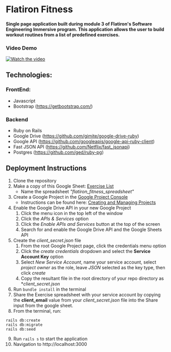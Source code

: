 # Flatiron Fitness
#### Single page application built during module 3 of Flatiron's Software Engineering Immersive program. This application allows the user to build workout routines from a list of predefined exercises.

### Video Demo
[![Watch the video](https://img.youtube.com/vi/pPYZJk-RJic/maxresdefault.jpg)](https://youtu.be/pPYZJk-RJic)

## Technologies:

### FrontEnd:
- Javascript
- Bootstrap (https://getbootstrap.com/)

### Backend
- Ruby on Rails
- Google Drive (https://github.com/gimite/google-drive-ruby)
- Google API (https://github.com/googleapis/google-api-ruby-client)
- Fast JSON API (https://github.com/Netflix/fast_jsonapi)
- Postgres (https://github.com/ged/ruby-pg)

## Deployment Instructions

1. Clone the repository
2. Make a copy of this Google Sheet: [Exercise List](https://docs.google.com/spreadsheets/d/1ooL1Wd7cubZuiZHBezBbmfXrJyHf6_eVtV4OysiHX7E/edit?usp=sharing)
   - Name the spreadsheet *"flatiron_fitness_spreadsheet"*
3. Create a Google Project in the [Google Project Console](https://console.cloud.google.com/project)
   - Instructions can be found here: [Creating and Managing Projects](https://cloud.google.com/resource-manager/docs/creating-managing-projects)
4. Enable the Google Drive API in your new Google Project
   1. Click the menu icon in the top left of the window
   2. Click the *APIs & Services* option
   3. Click the *Enable APIs and Services* button at the top of the screen
   4. Search for and enable the Google Drive API and the Google Sheets API
5. Create the *client_secret.json* file
   1. From the root Google Project page, click the credentials menu option
   2. Click the *create credentials* dropdown and select the **Service Account Key** option
   3. Select *New Service Account*, name your service account, select *project owner* as the role, leave *JSON* selected as the key type, then click *create*
   4. Copy the resultant file in the root directory of your repo directory as **client_secret.json*
6. Run ```bundle install``` in the terminal
7. Share the Exercise spreadsheet with your service account by copying the **client_email** value from your *client_secret.json* file into the Share input from the google sheet.
8. From the terminal, run:
```
rails db:create
rails db:migrate
rails db:seed
```
9. Run ```rails s``` to start the application
10. Navigation to http://localhost:3000



